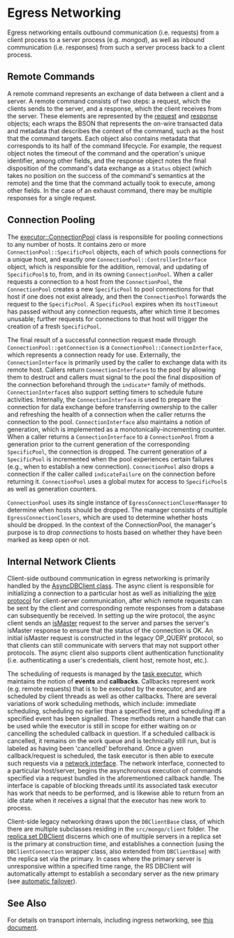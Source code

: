# Egress Networking

Egress networking entails outbound communication (i.e. requests) from a client process to a server process (e.g. _mongod_), as well as inbound communication (i.e. responses) from such a server process back to a client process.

## Remote Commands

A remote command represents an exchange of data between a client and a server. A remote command consists of two steps: a request, which the clients sends to the server, and a response, which the client receives from the server. These elements are represented by the [request][remote_command_request_h] and [response][remote_command_response_h] objects; each wraps the BSON that represents the on-wire transacted data and metadata that describes the context of the command, such as the host that the command targets. Each object also contains metadata that corresponds to its half of the command lifecycle. For example, the request object notes the timeout of the command and the operation's unique identifier, among other fields, and the response object notes the final disposition of the command's data exchange as a `Status` object (which takes no position on the success of the command's semantics at the remote) and the time that the command actually took to execute, among other fields. In the case of an exhaust command, there may be multiple responses for a single request.

## Connection Pooling

The [executor::ConnectionPool][connection_pool_h] class is responsible for pooling connections to any number of hosts. It contains zero or more `ConnectionPool::SpecificPool` objects, each of which pools connections for a unique host, and exactly one `ConnectionPool::ControllerInterface` object, which is responsible for the addition, removal, and updating of `SpecificPool`s to, from, and in its owning `ConnectionPool`. When a caller requests a connection to a host from the `ConnectionPool`, the `ConnectionPool` creates a new `SpecificPool` to pool connections for that host if one does not exist already, and then the `ConnectionPool` forwards the request to the `SpecificPool`. A `SpecificPool` expires when its `hostTimeout` has passed without any connection requests, after which time it becomes unusable; further requests for connections to that host will trigger the creation of a fresh `SpecificPool`.

The final result of a successful connection request made through `ConnectionPool::getConnection` is a `ConnectionPool::ConnectionInterface`, which represents a connection ready for use. Externally, the `ConnectionInterface` is primarily used by the caller to exchange data with its remote host. Callers return `ConnectionInterface`s to the pool by allowing them to destruct and callers must signal to the pool the final disposition of the connection beforehand through the `indicate*` family of methods. `ConnectionInterface`s also support setting timers to schedule future activities. Internally, the `ConnectionInterface` is used to prepare the connection for data exchange before transferring ownership to the caller and refreshing the health of a connection when the caller returns the connection to the pool. `ConnectionInterface` also maintains a notion of generation, which is implemented as a monotonically-incrementing counter. When a caller returns a `ConnectionInterface` to a `ConnectionPool` from a generation prior to the current generation of the corresponding `SpecificPool`, the connection is dropped. The current generation of a `SpecificPool` is incremented when the pool experiences certain failures (e.g., when to establish a new connection). `ConnectionPool` also drops a connection if the caller called `indicateFailure` on the connection before returning it. `ConnectionPool` uses a global mutex for access to `SpecificPool`s as well as generation counters.

`ConnectionPool` uses its single instance of `EgressConnectionCloserManager` to determine when hosts should be dropped. The manager consists of multiple `EgressConnectionClosers`, which are used to determine whether hosts should be dropped. In the context of the ConnectionPool, the manager's purpose is to drop _connections_ to hosts based on whether they have been marked as keep open or not.

## Internal Network Clients

Client-side outbound communication in egress networking is primarily handled by the [AsyncDBClient class][async_client_h]. The async client is responsible for initializing a connection to a particular host as well as initializing the [wire protocol][wire_protocol] for client-server communication, after which remote requests can be sent by the client and corresponding remote responses from a database can subsequently be received. In setting up the wire protocol, the async client sends an [isMaster][is_master] request to the server and parses the server's isMaster response to ensure that the status of the connection is OK. An initial isMaster request is constructed in the legacy OP_QUERY protocol, so that clients can still communicate with servers that may not support other protocols. The async client also supports client authentication functionality (i.e. authenticating a user's credentials, client host, remote host, etc.).

The scheduling of requests is managed by the [task executor][task_executor_h], which maintains the notion of **events** and **callbacks**. Callbacks represent work (e.g. remote requests) that is to be executed by the executor, and are scheduled by client threads as well as other callbacks. There are several variations of work scheduling methods, which include: immediate scheduling, scheduling no earlier than a specified time, and scheduling iff a specified event has been signalled. These methods return a handle that can be used while the executor is still in scope for either waiting on or cancelling the scheduled callback in question. If a scheduled callback is cancelled, it remains on the work queue and is technically still run, but is labeled as having been 'cancelled' beforehand. Once a given callback/request is scheduled, the task executor is then able to execute such requests via a [network interface][network_interface_h]. The network interface, connected to a particular host/server, begins the asynchronous execution of commands specified via a request bundled in the aforementioned callback handle. The interface is capable of blocking threads until its associated task executor has work that needs to be performed, and is likewise able to return from an idle state when it receives a signal that the executor has new work to process.

Client-side legacy networking draws upon the `DBClientBase` class, of which there are multiple subclasses residing in the `src/mongo/client` folder. The [replica set DBClient][dbclient_rs_h] discerns which one of multiple servers in a replica set is the primary at construction time, and establishes a connection (using the `DBClientConnection` wrapper class, also extended from `DBClientBase`) with the replica set via the primary. In cases where the primary server is unresponsive within a specified time range, the RS DBClient will automatically attempt to establish a secondary server as the new primary (see [automatic failover][automatic_failover]).

## See Also

For details on transport internals, including ingress networking, see [this
document][transport_internals].

[remote_command_request_h]: ../src/mongo/executor/remote_command_request.h
[remote_command_response_h]: ../src/mongo/executor/remote_command_response.h
[connection_pool]: https://en.wikipedia.org/wiki/Connection_pool
[connection_pool_h]: ../src/mongo/executor/connection_pool.h
[session_h]: ../src/mongo/transport/session.h
[async_client_h]: ../src/mongo/client/async_client.h
[is_master]: https://docs.mongodb.com/manual/reference/command/isMaster/
[wire_protocol]: https://docs.mongodb.com/manual/reference/mongodb-wire-protocol/
[task_executor_h]: ../src/mongo/executor/task_executor.h
[network_interface_h]: ../src/mongo/executor/network_interface.h
[dbclient_rs_h]: ../src/mongo/client/dbclient_rs.h
[automatic_failover]: https://docs.mongodb.com/manual/replication/#automatic-failover
[transport_internals]: ../src/mongo/transport/README.md
